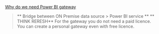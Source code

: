 [Why do we need Power BI gateway](https://www.youtube.com/watch?v=i1W5kISMF50)

> ** Bridge between ON Premise data source > Power BI service ** ** THINK RERESH**
> For the gateway you do not need a paid licence. You can create a personal gateway even with free licence.
> 
